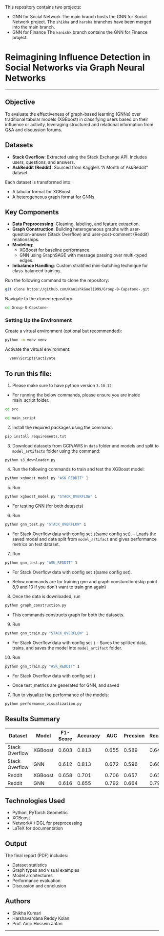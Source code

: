 This repository contains two projects:
- GNN for Social Network
The main branch hosts the GNN for Social Network project.
The `shikha` and `harsha` branches have been merged into the main branch.
- GNN for Finance
The `kanishk` branch contains the GNN for Finance project.

# Reimagining Influence Detection in Social Networks via Graph Neural Networks

---

## Objective

To evaluate the effectiveness of graph-based learning (GNNs) over traditional tabular models (XGBoost) in classifying users based on their influence or activity, leveraging structured and relational information from Q&A and discussion forums.

## Datasets

- **Stack Overflow**: Extracted using the Stack Exchange API. Includes users, questions, and answers.
- **AskReddit (Reddit)**: Sourced from Kaggle’s “A Month of AskReddit” dataset.

Each dataset is transformed into:
- A tabular format for XGBoost.
- A heterogeneous graph format for GNNs.

## Key Components

- **Data Preprocessing**: Cleaning, labeling, and feature extraction.
- **Graph Construction**: Building heterogeneous graphs with user-question-answer (Stack Overflow) and user-post-comment (Reddit) relationships.
- **Modeling**:
  - XGBoost for baseline performance.
  - GNN using GraphSAGE with message passing over multi-typed edges.
- **Imbalance Handling**: Custom stratified mini-batching technique for class-balanced training.

Run the following command to clone the repository:
   ```bash
   git clone https://github.com/KanishkGoel1999/Group-8-Capstone-.git
   ```
Navigate to the cloned repository:
   ```bash
   cd Group-8-Capstone-
   ```

### Setting Up the Environment
Create a virtual environment (optional but recommended):
   ```bash
   python -m venv venv
   ```
Activate the virtual environment:

   ```bash
     venv\Scripts\activate
  ```
## To run this file:
1. Please make sure to have python version `3.10.12`
- For running the below commands, please ensure you are inside main_script folder.
```bash
cd src
```
```bash
cd main_script
```
2. Install the required packages using the command:
```bash
pip install requirements.txt
```
3. Download datasets from GCP/AWS in `data` folder and models and split to `model_artifacts` folder using the command:
```bash
python s3_downloader.py
```


4. Run the following commands to train and test the XGBoost model:
```bash 
python xgboost_model.py "ASK_REDDIT" 1
```
5. Run 
```bash
python xgboost_model.py "STACK_OVERFLOW" 1
```

- For testing GNN (for both datasets)
6. Run
```bash 
python gnn_test.py "STACK_OVERFLOW" 1
```
- For Stack Overflow data with config set `1`(same config set). - Loads the saved model and data split from `model_artifact` and gives performance metrics on test dataset.
7. Run 
```bash
python gnn_test.py "ASK_REDDIT" 1
```
 - For Stack Overflow data with config set `1`(same config set).

- Below commands are for training gnn and graph consturction(skip point 8,9 and 10 if you don't want to train gnn again)
8. Once the data is downloaded, run 
```bash
python graph_construction.py
```
 - This commands constructs graph for both the datasets.
9. Run 
```bash
python gnn_train.py "STACK_OVERFLOW" 1
```
 - For Stack Overflow data with config set `1` - Saves the splitted data, trains, and saves the model into  `model_artifact` folder.
10. Run
```bash 
python gnn_train.py "ASK_REDDIT" 1
```
 - For Stack Overflow data with config set `1`

- Once test_metrics are generated for GNN, and saved
7. Run to visualize the performance of the models:
```bash 
python performance_visualization.py
```

## Results Summary

| Dataset        | Model     | F1-Score | Accuracy | AUC   |  Precsion | Recall  |
|----------------|-----------|----------|----------|-------|-----------|---------|
| Stack Overflow | XGBoost   | 0.603    | 0.813    | 0.655 |  0.589    | 0.646   |
| Stack Overflow | GNN       | 0.612    | 0.813    | 0.672 |  0.596    | 0.661   |
| Reddit         | XGBoost   | 0.658    | 0.701    | 0.706 |  0.657    | 0.659   |
| Reddit         | GNN       | 0.616    | 0.655    | 0.792 |  0.664    | 0.792   |

## Technologies Used

- Python, PyTorch Geometric
- XGBoost
- NetworkX / DGL for preprocessing
- LaTeX for documentation

## Output

The final report (PDF) includes:
- Dataset statistics
- Graph types and visual examples
- Model architectures
- Performance evaluation
- Discussion and conclusion

## Authors

- Shikha Kumari 
- Harshavardana Reddy Kolan   
- Prof. Amir Hossein Jafari

---
